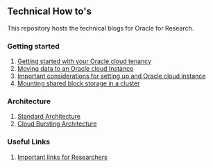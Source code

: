 ## Technical How to's

This repository hosts the technical blogs for Oracle for Research.

### Getting started
1. [Getting started with your Oracle cloud tenancy](https://blogs.oracle.com/oracle-for-research/oracle-cloud-fundamentals-for-researchers%3a-getting-started-with-your-cloud-tenancy)
2. [Moving data to an Oracle cloud Instance](https://github.com/rghosh9/OFRTechnicalPublications/blob/main/Quick%20Oracle%20Cloud%20links%20for%20researchers.docx)
3. [Important considerations for setting up and Oracle cloud instance](https://github.com/rghosh9/OFRTechnicalPublications/blob/main/Quick%20Oracle%20Cloud%20links%20for%20researchers.docx)
5. [Mounting shared block storage in a cluster](https://github.com/OracleForResearch/Technology-How-Tos/blob/main/Mounting%20shared%20block%20storage.md)

### Architecture
1. [Standard Architecture](https://github.com/OracleForResearch/Technology-How-Tos/blob/main/StandardArchitecture.md)
2. [Cloud Bursting Architecture]()

### Useful Links
1. [Important links for Researchers](https://github.com/OracleForResearch/Technology-How-Tos/blob/main/Important%20Links.md)
